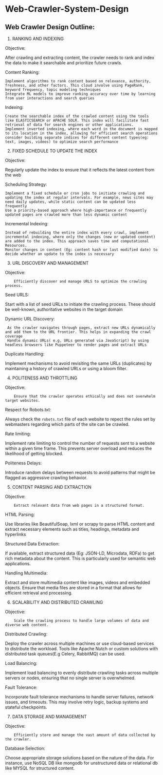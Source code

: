 # Web-Crawler-System-Design


## Web Crawler Design Outline:

1. RANKING AND INDEXING

Objective:

After crawling and extracting content, the crawler needs to rank and index the data to make it searchable and prioritize future crawls.

        

Content Ranking:

    Implement algorithms to rank content based on relevance, authority, freshness, and other factors. This cloud involve using PageRank, keyword frequency, topic modeling techniques        
    Integrate ML models to improve ranking accuracy over time by learning from user interactions and search queries

Indexing:

    Create the searchable index of the crawled content using the tools like ELASTICSEARCH or APACHE SOLR. This index will facilitate fast retrieval of data for search engines or other applications.
    Implement inverted indexing, where each word in the document is mapped to its location in the index, allowing for efficient search operations
    consider building separate indices for different content types(eg: text, images, videos) to optimize search performance

2. FIXED SCHEDULE TO UPDATE THE INDEX

Objective:

Regularly update the index to ensure that it reflects the latest content from the web

Scheduling  Strategy:

    Implement a fixed schedule or cron jobs to initiate crawling and updating the index at regular intervals. For example, news sites may need daily updates, while static content can be updated less frequently
    Use a priority-based approach where high-importance or frequently updated pages are crawled more than less dynamic content

Incremental Indexing:

    Instead of rebuilding the entire index with every crawl, implement incremental indexing, where only the changes (new or updated content) are added to the index. This approach saves time and computational Resources.
    Monitor changes in content (Eg: content hash or last modified date) to decide whether an update to the index is necessary

3. URL DISCOVERY AND MANAGEMENT

Objective:

        Efficiently discover and manage URLS to optimize the crawling process.

Seed URLS:

Start with a list of seed URLs to initiate the crawling process. These should be well-known, authoritative websites in the target domain

        

Dynamic URL Discovery:

     As the crawler navigates through pages, extract new URLs dynamically and add them to the URL frontier. This helps in expanding the crawl coverage
     Handle dynamic URLs( e.g, URLs generated via JavaScript) by using headless browsers like Puppeteer to render pages and extract URLs

Duplicate Handling:

Implement mechanisms to avoid revisiting the same URLs (duplicates) by maintaining a history of crawled URLs or using a bloom filter.

4. POLITENESS AND THROTTLING

        

Objective:

        Ensure that the crawler operates ethically and does not overwhelm target websites.

        

Respect for Robots.txt:

Always check the `robots.txt` file of each website to repect the rules set by webmasters regarding which parts of the site can be crawled.

        

Rate limiting:

Implement rate limiting to control the number of requests sent to a website within a given time frame. This prevents server overload and reduces the likelihood of getting blocked.

        

Politeness Delays:

Introduce random delays between requests to avoid patterns that might be flagged as aggressive crawling behavior.

5. CONTENT PARSING AND EXTRACTION

Objective:

        Extract relevant data from web pages in a structured format.

        

HTML Parsing:

Use libraries like BeautifulSoap, lxml or scrapy to parse HTML content and extract necessary elements such as titles, headings, metadata and hyperlinks

Structured Data Extraction:

If available, extract structured data (Eg: JSON-LD, Microdata, RDFa) to get rich metadata about the content. This is  particularly used for semantic web applications.

        

Handling Multimedia:

Extract and store multimedia content like images, videos and embedded objects. Ensure that media files are stored in a format that allows for efficient  retrieval and processing.

6. SCALABILITY AND DISTRIBUTED CRAWLING

Objective:

        Scale the crawling process to handle large volumes of data and diverse web content.

        

Distributed Crawling:

Deploy the crawler across multiple machines or use cloud-based services to distribute the workload. Tools like Apache Nutch or custom solutions with distributed task queues(E.g Celery, RabbitMQ) can be used.

Load Balancing:

Implement load balancing to evenly distribute crawling tasks across multiple servers or nodes, ensuring that no single server is overwhelmed.

Fault Tolerance:

Incorporate fault tolerance mechanisms to handle server failures, network issues, and timeouts. This may involve retry logic, backup systems and stateful checkpoints.

7. DATA STORAGE AND MANAGEMENT

Objective:

        Efficiently store and manage the vast amount of data collected by the crawler.

        

Database Selection:

Choose appropriate storage solutions based on the nature of the data. For instance, use NoSQL DB like mongodb for unstructured data or relational db like MYSQL for structured         content.

        
